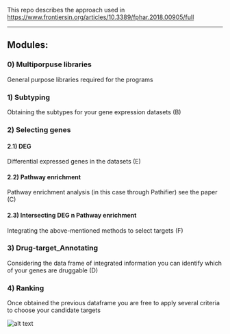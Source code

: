 This repo describes the approach used in https://www.frontiersin.org/articles/10.3389/fphar.2018.00905/full  


---
Modules:
---
### 0) Multiporpuse libraries
General purpose libraries required for the programs

### 1) Subtyping 
Obtaining the subtypes for your gene expression datasets (B)

### 2) Selecting genes
#### 2.1) DEG   
Differential expressed genes in the datasets (E)
#### 2.2) Pathway enrichment 
Pathway enrichment analysis (in this case through Pathifier) see the paper (C)
#### 2.3) Intersecting DEG n Pathway enrichment 
Integrating the above-mentioned methods to select targets (F)

### 3) Drug-target_Annotating 
Considering the data frame of integrated information you can identify which of your genes are druggable (D)

### 4) Ranking
Once obtained the previous dataframe you are free to apply several criteria to choose your candidate targets

 

![alt text](https://www.frontiersin.org/files/Articles/390753/fphar-09-00905-HTML/image_m/fphar-09-00905-g001.jpg)
